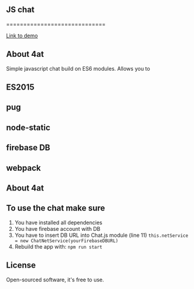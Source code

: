 ## JS chat ##
=============================

[Link to demo](https://kovalenkovpu.github.io/components_1601_1930/)

## About 4at

Simple javascript chat build on ES6 modules. Allows you to 

ES2015
------------
pug
------------
node-static
------------
firebase DB
------------
webpack
------------

## About 4at

To use the chat make sure
-------------------------
1. You have installed all dependencies
2. You have firebase account with DB
3. You have to insert DB URL into Chat.js module (line 11)
`this.netService = new ChatNetService(yourFirebaseDBURL)`
4. Rebuild the app with:
`npm run start`

## License

Open-sourced software, it's free to use.